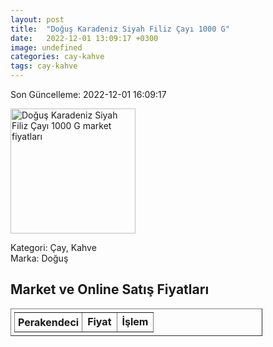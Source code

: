 ```yaml
---
layout: post
title:  "Doğuş Karadeniz Siyah Filiz Çayı 1000 G"
date:   2022-12-01 13:09:17 +0300
image: undefined
categories: cay-kahve
tags: cay-kahve
---
```


Son Güncelleme: 2022-12-01 16:09:17

<img src="undefined" width="200" alt="Doğuş Karadeniz Siyah Filiz Çayı 1000 G market fiyatları" />

Kategori: Çay, Kahve
<br />
Marka: Doğuş

<h2>Market ve Online Satış Fiyatları</h2>

<table border="1" style="padding: 5px;width:80%;">
  <tr>
    <td style="padding: 5px;"><strong>Perakendeci</strong></td>
    <td><strong>Fiyat</strong></td>
    <td><strong>İşlem</strong></td>
  </tr>
  
</table>
